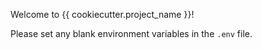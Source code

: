 Welcome to {{ cookiecutter.project_name }}!

Please set any blank environment variables in the `.env` file.
